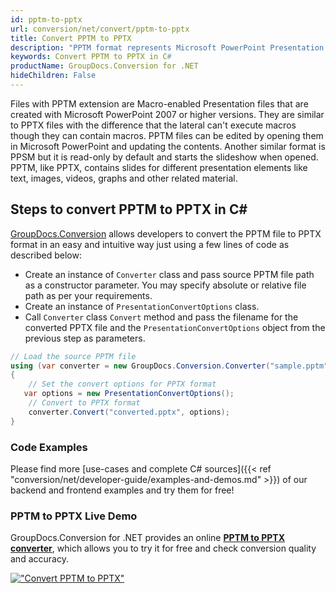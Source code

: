 ```yaml
---
id: pptm-to-pptx
url: conversion/net/convert/pptm-to-pptx
title: Convert PPTM to PPTX
description: "PPTM format represents Microsoft PowerPoint Presentation with .pptm extension. Learn how to convert PPTM to PPTX file programmatically in C# language using GroupDocs.Conversion for .NET library."
keywords: Convert PPTM to PPTX in C#
productName: GroupDocs.Conversion for .NET
hideChildren: False
---
```


Files with PPTM extension are Macro-enabled Presentation files that are created with Microsoft PowerPoint 2007 or higher versions. They are similar to PPTX files with the difference that the lateral can't execute macros though they can contain macros. PPTM files can be edited by opening them in Microsoft PowerPoint and updating the contents. Another similar format is PPSM but it is read-only by default and starts the slideshow when opened. PPTM, like PPTX, contains slides for different presentation elements like text, images, videos, graphs and other related material.

## Steps to convert PPTM to PPTX in C#

[GroupDocs.Conversion](https://products.groupdocs.com/conversion/net) allows developers to convert the PPTM file to PPTX format in an easy and intuitive way just using a few lines of code as described below:

* Create an instance of `Converter` class and pass source PPTM file path as a constructor parameter. You may specify absolute or relative file path as per your requirements. 
* Create an instance of `PresentationConvertOptions` class.
* Call `Converter` class `Convert` method and pass the filename for the converted PPTX file and the `PresentationConvertOptions` object from the previous step as parameters.

```csharp
// Load the source PPTM file
using (var converter = new GroupDocs.Conversion.Converter("sample.pptm"))
{
    // Set the convert options for PPTX format
   var options = new PresentationConvertOptions();
    // Convert to PPTX format
    converter.Convert("converted.pptx", options);
}
```

### Code Examples

Please find more [use-cases and complete C# sources]({{< ref "conversion/net/developer-guide/examples-and-demos.md" >}}) of our backend and frontend examples and try them for free!

### PPTM to PPTX Live Demo

GroupDocs.Conversion for .NET provides an online [**PPTM to PPTX converter**](https://products.groupdocs.app/conversion/pptm-to-pptx), which allows you to try it for free and check conversion quality and accuracy.

[!["Convert PPTM to PPTX"](conversion/net/images/convert-to-pptx/convert-pptm-to-pptx.png)](https://products.groupdocs.app/conversion/pptm-to-pptx)